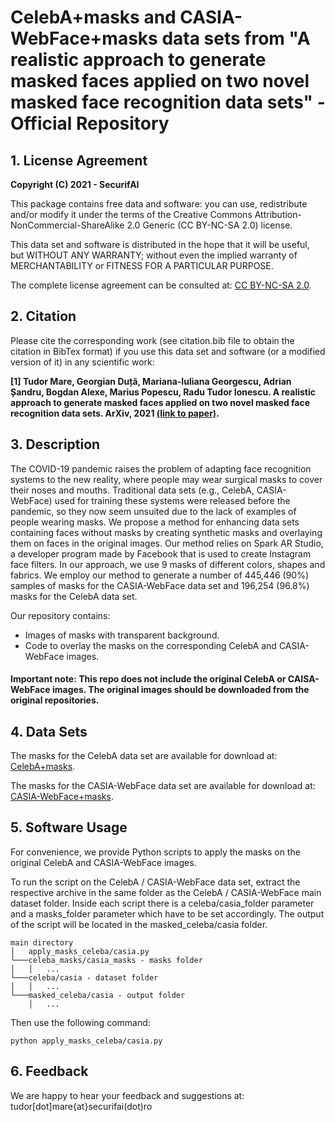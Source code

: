 # CelebA+masks and CASIA-WebFace+masks data sets from "A realistic approach to generate masked faces applied on two novel masked face recognition data sets" - Official Repository

## 1. License Agreement

**Copyright (C) 2021 - SecurifAI**

This package contains free data and software: you can use, redistribute and/or modify it under the terms of the Creative Commons Attribution-NonCommercial-ShareAlike 2.0 Generic (CC BY-NC-SA 2.0) license.

This data set and software is distributed in the hope that it will be useful, but WITHOUT ANY WARRANTY; without even the implied warranty of MERCHANTABILITY or FITNESS FOR A PARTICULAR PURPOSE.

The complete license agreement can be consulted at:
[CC BY-NC-SA 2.0](https://creativecommons.org/licenses/by-nc-sa/2.0/).


## 2. Citation

Please cite the corresponding work (see citation.bib file to obtain the citation in BibTex format) if you use this data set and software (or a modified version of it) in any scientific work:

**[1] Tudor Mare, Georgian Duță, Mariana-Iuliana Georgescu, Adrian Șandru, Bogdan Alexe, Marius Popescu, Radu Tudor Ionescu. A realistic approach to generate masked faces applied on two novel masked face recognition data sets. ArXiv, 2021 [(link to paper)](https://arxiv.org/tba).**

## 3. Description

The COVID-19 pandemic raises the problem of adapting face recognition systems to the new reality, where people may wear surgical masks to cover their noses and mouths. Traditional data sets (e.g., CelebA, CASIA-WebFace) used for training these systems were released before the pandemic, so they now seem unsuited due to the lack of examples of people wearing masks. We propose a method for enhancing data sets containing faces without masks by creating synthetic masks and overlaying them on faces in the original images. Our method relies on Spark AR Studio, a developer program made by Facebook that is used to create Instagram face filters. In our approach, we use 9 masks of different colors, shapes and fabrics. We employ our method to generate a number of 445,446 (90%) samples of masks for the CASIA-WebFace data set and 196,254 (96.8%) masks for the CelebA data set. 

Our repository contains:
  - Images of masks with transparent background.
  - Code to overlay the masks on the corresponding CelebA and CASIA-WebFace images.

#### Important note: This repo does not include the original CelebA or CAISA-WebFace images. The original images should be downloaded from the original repositories.

## 4. Data Sets

The masks for the CelebA data set are available for download at:
[CelebA+masks](https://fmiunibuc-my.sharepoint.com/:u:/g/personal/radu_ionescu_fmi_unibuc_ro/EQdIsLQB9jdOkaOHV0T_wMQBSz8qQkxRm7w8Nuo_qZOoFA?e=1eekcq).

The masks for the CASIA-WebFace data set are available for download at:
[CASIA-WebFace+masks](https://fmiunibuc-my.sharepoint.com/:u:/g/personal/radu_ionescu_fmi_unibuc_ro/ETWFdcY8sAhCpbxrSiytXzUBK3PHaAxMbARlarBY-tNK3g?e=31YZOw).

## 5. Software Usage

For convenience, we provide Python scripts to apply the masks on the original CelebA and CASIA-WebFace images.

To run the script on the CelebA / CASIA-WebFace data set, extract the respective archive in the same folder as the CelebA / CASIA-WebFace main dataset folder. Inside each script there is a celeba/casia_folder parameter and a masks_folder parameter which have to be set accordingly. The output of the script will be located in the masked_celeba/casia folder.
```
main directory
│   apply_masks_celeba/casia.py
└───celeba_masks/casia_masks - masks folder
│   │   ...
└───celeba/casia - dataset folder
│   │   ...
└───masked_celeba/casia - output folder
    │   ...    
```

Then use the following command:
```
python apply_masks_celeba/casia.py
```

## 6. Feedback

We are happy to hear your feedback and suggestions at: tudor[dot]mare{at}securifai(dot)ro
